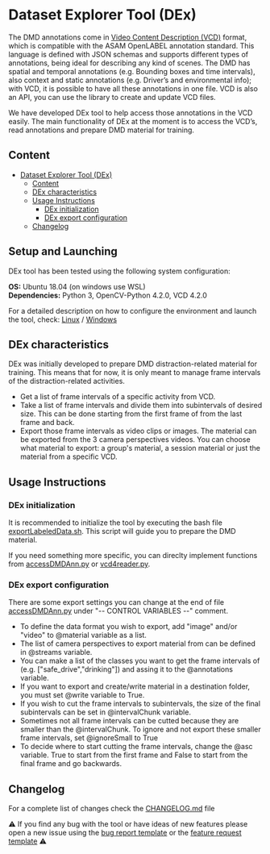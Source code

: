 # Dataset Explorer Tool (DEx)
The DMD annotations come in [Video Content Description (VCD)](https://vcd.vicomtech.org/) format, which is compatible with the ASAM OpenLABEL annotation standard.
This language is defined with JSON schemas and supports different types of annotations, being ideal for describing any kind of scenes.
The DMD has spatial and temporal annotations (e.g. Bounding boxes and time intervals), also context and static annotations (e.g. Driver’s and environmental info); with VCD, it is possible to have all these annotations in one file. VCD is also an API, you can use the library to create and update VCD files.

We have developed DEx tool to help access those annotations in the VCD easily. The main functionality of DEx at the moment is to access the VCD’s, read annotations and prepare DMD material for training.

## Content
- [Dataset Explorer Tool (DEx)](#dataset-explorer-tool-dex)
  - [Content](#content)
  - [DEx characteristics](#dex-characteristics)
  - [Usage Instructions](#usage-instructions)
    - [DEx initialization](#dex-initialization)
    - [DEx export configuration](#dex-export-configuration)
  - [Changelog](#changelog)

## Setup and Launching
DEx tool has been tested using the following system configuration:

**OS:**           Ubuntu 18.04 (on windows use WSL) <br>
**Dependencies:** Python 3, OpenCV-Python 4.2.0, VCD 4.2.0                        

For a detailed description on how to configure the environment and launch the tool, check: [Linux](../docs/setup_linux.md) / [Windows](../docs/setup_windows.md)

## DEx characteristics
DEx was initially developed to prepare DMD distraction-related material for training. This means that for now,  it is only meant to manage frame intervals of the distraction-related activities. 

- Get a list of frame intervals of a specific activity from VCD.
- Take a list of frame intervals and divide them into subintervals of desired size. This can be done starting from the first frame of from the last frame and back.
- Export those frame intervals as video clips or images. The material can be exported from the 3 camera perspectives videos. You can choose what material to export: a group's material, a session material or just the material from a specific VCD.

## Usage Instructions
### DEx initialization 
It is recommended to initialize the tool by executing the bash file [exportLabeledData.sh](./exportLabeledData.sh). This script will guide you to prepare the DMD material. 

If you need something more specific, you can direclty implement functions from [accessDMDAnn.py](./accessDMDAnn.py) or [vcd4reader.py](./vcd4Reader.py).

### DEx export configuration
There are some export settings you can change at the end of file [accessDMDAnn.py](./accessDMDAnn.py) under "-- CONTROL VARIABLES --" comment.

- To define the data format you wish to export, add "image" and/or "video" to @material variable as a list.
- The list of camera perspectives to export material from can be defined in @streams variable.
- You can make a list of the classes you want to get the frame intervals of (e.g. ["safe_drive","drinking"]) and assing it to the @annotations variable.
- If you want to export and create/write material in a destination folder, you must set @write variable to True.
- If you wish to cut the frame intervals to subintervals, the size of the final subintervals can be set in @intervalChunk variable. 
- Sometimes not all frame intervals can be cutted because they are smaller than the @intervalChunk. To ignore and not export these smaller frame intervals, set @ignoreSmall to True
- To decide where to start cutting the frame intervals, change the @asc variable. True to start from the first frame and False to start from the final frame and go backwards. 

## Changelog
For a complete list of changes check the [CHANGELOG.md](../CHANGELOG.md) file

:warning: If you find any bug with the tool or have ideas of new features please open a new issue using the [bug report template](issue_bug_template.md) or the [feature request template](issue_feature_template.md) :warning:
